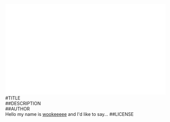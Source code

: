![image](screenshot.png)  
#TITLE  
##DESCRIPTION  
##AUTHOR  
Hello my name is [wookeeeee](https://github.com/wookeeeee) and I'd like to say... 
##LICENSE  
